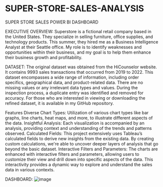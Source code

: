 # SUPER-STORE-SALES-ANALYSIS
SUPER STORE SALES POWER BI DASHBOARD

EXECUTIVE OVERVIEW:
Superstore is a fictional retail company based in the United States. They specialize in selling furniture, office supplies, and technology products. This summer, they hired me as a Business Intelligence Analyst at their Seattle office. My role is to identify weaknesses and opportunities within their business, and my goal is to help them enhance their business growth and profitability.

DATASET:
The original dataset was obtained from the HiCounselor website. It contains 9993 sales transactions that occurred from 2019 to 2022. This dataset encompasses a wide range of information, including order specifics, geographical data, and product-related data. There are no missing values or any irrelevant data types and values. During the inspection process, a duplicate entry was identified and removed for accuracy. For those who are interested in viewing or downloading the refined dataset, it is available in my GitHub repository.

Features
Diverse Chart Types: Utilization of various chart types like bar graphs, line charts, heat maps, and more, to illustrate different aspects of the data.
Insightful Analysis: Each visualization is accompanied by an analysis, providing context and understanding of the trends and patterns observed.
Calculated Fields: This project extensively uses Tableau’s calculated fields to derive new insights from the existing data. By creating custom calculations, we're able to uncover deeper layers of analysis that go beyond the basic dataset.
Interactive Filters and Parameters: The charts are enhanced with interactive filters and parameters, allowing users to customize their view and drill down into specific aspects of the data. This interactivity provides a dynamic way to explore and understand the sales data in various contexts.

DASHBOARD:
![image](https://github.com/user-attachments/assets/24d79878-d260-478e-957c-b5b6a0b3e2f0)

